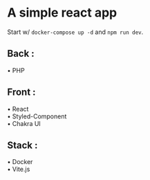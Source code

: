 # A simple react app       
Start w/ `docker-compose up -d` and `npm run dev`. 
         
## Back :      
• PHP            
       
## Front :      
• React       
• Styled-Component     
• Chakra UI     
        
## Stack :      
• Docker       
• Vite.js  